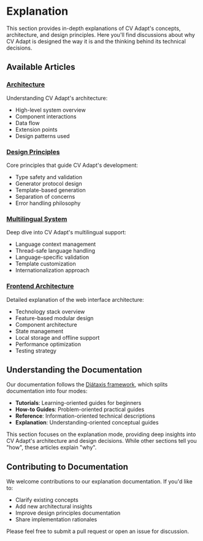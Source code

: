 # Explanation

This section provides in-depth explanations of CV Adapt's concepts, architecture, and design principles. Here you'll find discussions about why CV Adapt is designed the way it is and the thinking behind its technical decisions.

## Available Articles

### [Architecture](architecture.md)
Understanding CV Adapt's architecture:

- High-level system overview
- Component interactions
- Data flow
- Extension points
- Design patterns used

### [Design Principles](design-principles.md)
Core principles that guide CV Adapt's development:

- Type safety and validation
- Generator protocol design
- Template-based generation
- Separation of concerns
- Error handling philosophy

### [Multilingual System](multilingual-system.md)
Deep dive into CV Adapt's multilingual support:

- Language context management
- Thread-safe language handling
- Language-specific validation
- Template customization
- Internationalization approach

### [Frontend Architecture](frontend-architecture.md)
Detailed explanation of the web interface architecture:

- Technology stack overview
- Feature-based modular design
- Component architecture
- State management
- Local storage and offline support
- Performance optimization
- Testing strategy

## Understanding the Documentation

Our documentation follows the [Diátaxis framework](https://diataxis.fr/), which splits documentation into four modes:

- **Tutorials**: Learning-oriented guides for beginners
- **How-to Guides**: Problem-oriented practical guides
- **Reference**: Information-oriented technical descriptions
- **Explanation**: Understanding-oriented conceptual guides

This section focuses on the explanation mode, providing deep insights into CV Adapt's architecture and design decisions. While other sections tell you "how", these articles explain "why".

## Contributing to Documentation

We welcome contributions to our explanation documentation. If you'd like to:

- Clarify existing concepts
- Add new architectural insights
- Improve design principles documentation
- Share implementation rationales

Please feel free to submit a pull request or open an issue for discussion.
